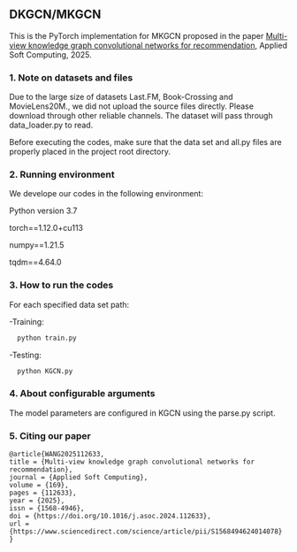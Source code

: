 ## DKGCN/MKGCN
This is the PyTorch implementation for MKGCN proposed in the paper [Multi-view knowledge graph convolutional networks for recommendation](https://www.sciencedirect.com/science/article/abs/pii/S1568494624014078), Applied Soft Computing, 2025.

### 1. Note on datasets and files
Due to the large size of datasets Last.FM, Book-Crossing and MovieLens20M., we did not upload the source files directly. Please download through other reliable channels. The dataset will pass through data_loader.py to read.

Before executing the codes, make sure that the data set and all.py files are properly placed in the project root directory.

### 2. Running environment
We develope our codes in the following environment:

  Python version 3.7
 
  torch==1.12.0+cu113
  
  numpy==1.21.5
  
  tqdm==4.64.0

### 3. How to run the codes
For each specified data set path:

-Training:

``` Python
  python train.py 
```
-Testing:

``` Python
  python KGCN.py 
```
### 4. About configurable arguments


The model parameters are configured in KGCN using the parse.py script.


### 5. Citing our paper

```
@article{WANG2025112633,
title = {Multi-view knowledge graph convolutional networks for recommendation},
journal = {Applied Soft Computing},
volume = {169},
pages = {112633},
year = {2025},
issn = {1568-4946},
doi = {https://doi.org/10.1016/j.asoc.2024.112633},
url = {https://www.sciencedirect.com/science/article/pii/S1568494624014078}
}
```

